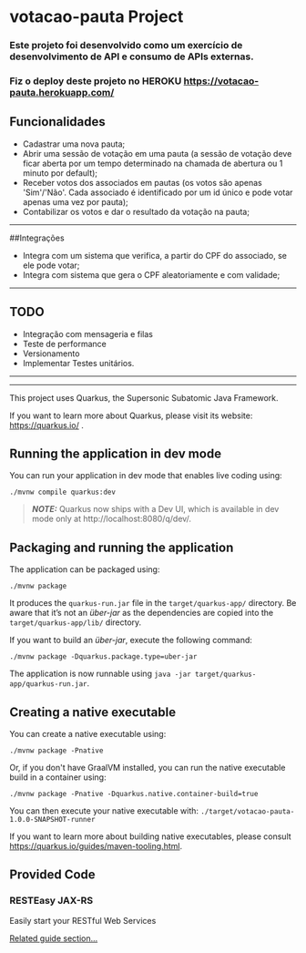 # votacao-pauta Project

### Este projeto foi desenvolvido como um exercício de desenvolvimento de API e consumo de APIs externas.
### Fiz o deploy deste projeto no HEROKU https://votacao-pauta.herokuapp.com/

## Funcionalidades
- Cadastrar uma nova pauta;
- Abrir uma sessão de votação em uma pauta (a sessão de votação deve ficar aberta por um
tempo determinado na chamada de abertura ou 1 minuto por default);
- Receber votos dos associados em pautas (os votos são apenas 'Sim'/'Não'. Cada associado
é identificado por um id único e pode votar apenas uma vez por pauta);
- Contabilizar os votos e dar o resultado da votação na pauta;

***
##Integrações
- Integra com um sistema que verifica, a partir do CPF do associado, se ele pode
votar;
- Integra com sistema que gera o CPF aleatoriamente e com validade;

***
## TODO
 - Integração com mensageria e filas
 - Teste de performance
 - Versionamento
 - Implementar Testes unitários.
***
***
This project uses Quarkus, the Supersonic Subatomic Java Framework.

If you want to learn more about Quarkus, please visit its website: https://quarkus.io/ .

## Running the application in dev mode

You can run your application in dev mode that enables live coding using:
```shell script
./mvnw compile quarkus:dev
```

> **_NOTE:_**  Quarkus now ships with a Dev UI, which is available in dev mode only at http://localhost:8080/q/dev/.

## Packaging and running the application

The application can be packaged using:
```shell script
./mvnw package
```
It produces the `quarkus-run.jar` file in the `target/quarkus-app/` directory.
Be aware that it’s not an _über-jar_ as the dependencies are copied into the `target/quarkus-app/lib/` directory.

If you want to build an _über-jar_, execute the following command:
```shell script
./mvnw package -Dquarkus.package.type=uber-jar
```

The application is now runnable using `java -jar target/quarkus-app/quarkus-run.jar`.

## Creating a native executable

You can create a native executable using: 
```shell script
./mvnw package -Pnative
```

Or, if you don't have GraalVM installed, you can run the native executable build in a container using: 
```shell script
./mvnw package -Pnative -Dquarkus.native.container-build=true
```

You can then execute your native executable with: `./target/votacao-pauta-1.0.0-SNAPSHOT-runner`

If you want to learn more about building native executables, please consult https://quarkus.io/guides/maven-tooling.html.

## Provided Code

### RESTEasy JAX-RS

Easily start your RESTful Web Services

[Related guide section...](https://quarkus.io/guides/getting-started#the-jax-rs-resources)

